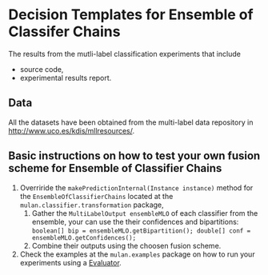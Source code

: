 # Decision Templates for Ensemble of Classifer Chains
The results from the mutli-label classification experiments that include

- source code,
- experimental results report.

## Data

All the datasets have been obtained from the multi-label data repository in http://www.uco.es/kdis/mllresources/.

## Basic instructions on how to test your own fusion scheme for Ensemble of Classifier Chains

1. Overriride  the ```makePredictionInternal(Instance instance)``` method for the ```EnsembleOfClassifierChains``` located at the ```mulan.classifier.transformation``` package,
	1.  Gather the ```MultiLabelOutput ensembleMLO``` of each classifier from the ensemble, your can use the their confidences and bipartitions:
		    ```boolean[] bip = ensembleMLO.getBipartition();
            double[] conf = ensembleMLO.getConfidences();```
	1.  Combine their outputs using the choosen fusion scheme.
1. Check the examples at the ```mulan.examples``` package on how to run your experiments using a [Evaluator](http://mulan.sourceforge.net/doc/mulan/evaluation/Evaluator.html "Evaluator").